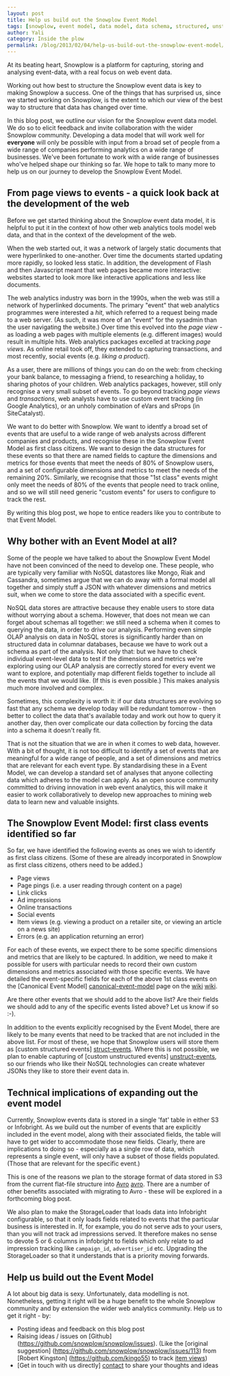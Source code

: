 ```yaml
---
layout: post
title: Help us build out the Snowplow Event Model
tags: [snowplow, event model, data model, data schema, structured, unstructured]
author: Yali
category: Inside the plow
permalink: /blog/2013/02/04/help-us-build-out-the-snowplow-event-model/
---
```


At its beating heart, Snowplow is a platform for capturing, storing and analysing event-data, with a real focus on web event data.

Working out how best to structure the Snowplow event data is key to making Snowplow a success. One of the things that has surprised us, since we started working on Snowplow, is the extent to which our view of the best way to structure that data has changed over time.

In this blog post, we outline our vision for the Snowplow event data model. We do so to elicit feedback and invite collaboration with the wider Snowplow community. Developing a data model that will work well for **everyone** will only be possible with input from a broad set of people from a wide range of companies performing analytics on a wide range of businesses. We've been fortunate to work with a wide range of businesses who've helped shape our thinking so far. We hope to talk to many more to help us on our journey to develop the Snowplow Event Model.

<!--more-->

## From page views to events - a quick look back at the development of the web

Before we get started thinking about the Snowplow event data model, it is helpful to put it in the context of how other web analytics tools model web data, and that in the context of the development of the web.

When the web started out, it was a network of largely static documents that were hyperlinked to one-another. Over time the documents started updating more rapidly, so looked less static. In addition, the development of Flash and then Javascript meant that web pages became more interactive: websites started to look more like interactive applications and less like documents.

The web analytics industry was born in the 1990s, when the web was still a network of hyperlinked documents. The primary "event" that web analytics programmes were interested a _hit_, which referred to a request being made to a web server. (As such, it was more of an "event" for the sysadmin than the user navigating the website.) Over time this evolved into the _page view_ - as loading a web pages with multiple elements (e.g. different images) would result in multiple hits. Web analytics packages excelled at tracking _page views_. As online retail took off, they extended to capturing transactions, and most recently, social events (e.g. _liking a product_).

As a user, there are millions of things you can do on the web: from checking your bank balance, to messaging a friend, to researching a holiday, to sharing photos of your children. Web analytics packages, however, still only recognise a very small subset of events. To go beyond tracking _page views_ and _transactions_, web analysts have to use custom event tracking (in Google Analytics), or an unholy combination of eVars and sProps (in SiteCatalyst).

We want to do better with Snowplow. We want to identfy a broad set of events that are useful to a wide range of web analysts across different companies and products, and recognise these in the Snowplow Event Model as first class citizens. We want to design the data structures for these events so that there are named fields to capture the dimensions and metrics for those events that meet the needs of 80% of Snowplow users, and a set of configurable dimensions and metrics to meet the needs of the remaining 20%. Similarly, we recognise that those "1st class" events might only meet the needs of 80% of the events that people need to track online, and so we will still need generic "custom events" for users to configure to track the rest.

By writing this blog post, we hope to entice readers like you to contribute to that Event Model.

## Why bother with an Event Model at all?

Some of the people we have talked to about the Snowplow Event Model have not been convinced of the need to develop one. These people, who are typically very familiar with NoSQL datastores like Mongo, Riak and Cassandra, sometimes argue that we can do away with a formal model all together and simply stuff a JSON with whatever dimensions and metrics suit, when we come to store the data associated with a specific event.

NoSQL data stores are attractive because they enable users to store data without worrying about a schema. However, that does not mean we can forget about schemas all together: we still need a schema when it comes to querying the data, in order to drive our analysis. Performing even simple OLAP analysis on data in NoSQL stores is significantly harder than on structured data in columnar databases, because we have to work out a schema as part of the analysis. Not only that: but we have to check individual event-level data to test if the dimensions and metrics we're exploring using our OLAP analysis are correctly stored for every event we want to explore, and potentially map different fields together to include all the events that we would like. (If this is even possible.) This makes analysis much more involved and complex.

Sometimes, this complexity is worth it: if our data structures are evolving so fast that any schema we develop today will be redundant tomorrow - then better to collect the data that's available today and work out how to query it another day, then over complicate our data collection by forcing the data into a schema it doesn't really fit.

That is not the situation that we are in when it comes to web data, however. With a bit of thought, it is not too difficult to identify a set of events that are meaningful for a wide range of people, and a set of dimensions and metrics that are relevant for each event type. By standardising these in a Event Model, we can develop a standard set of analyses that anyone collecting data which adheres to the model can apply. As an open source community committed to driving innovation in web event analytics, this will make it easier to work collaboratively to develop new approaches to mining web data to learn new and valuable insights.

## The Snowplow Event Model: first class events identified so far

So far, we have identified the following events as ones we wish to identify as first class citizens. (Some of these are already incorporated in Snowplow as first class citizens, others need to be added.)

* Page views
* Page pings (i.e. a user reading through content on a page)
* Link clicks
* Ad impressions
* Online transactions
* Social events
* Item views (e.g. viewing a product on a retailer site, or viewing an article on a news site)
* Errors (e.g. an application returning an error)

For each of these events, we expect there to be some specific dimensions and metrics that are likely to be captured. In addition, we need to make it possible for users with particular needs to record their own custom dimensions and metrics associated with those specific events. We have detailed the event-specific fields for each of the above 1st class events on the [Canonical Event Model] [canonical-event-model] page on the [wiki] [wiki].

Are there other events that we should add to the above list? Are their fields we should add to any of the specific events listed above? Let us know if so :-).

In addition to the events explicitly recognised by the Event Model, there are likely to be many events that need to be tracked that are not included in the above list. For most of these, we hope that Snowplow users will store them as [custom structured events] [struct-events]. Where this is not possible, we plan to enable capturing of [custom unstructured events] [unstruct-events], so our friends who like their NoSQL technologies can create whatever JSONs they like to store their event data in.

## Technical implications of expanding out the event model

Currently, Snowplow events data is stored in a single 'fat' table in either S3 or Infobright. As we build out the number of events that are explicitly included in the event model, along with their associated fields, the table will have to get wider to accommodate those new fields. Clearly, there are implications to doing so - especially as a single row of data, which represents a single event, will only have a subset of those fields populated. (Those that are relevant for the specific event.)

This is one of the reasons we plan to the storage format of data stored in S3 from the current flat-file structure into [Avro] [avro]. There are a number of other benefits associated with migrating to Avro - these will be explored in a forthcoming blog post.

We also plan to make the StorageLoader that loads data into Infobright configurable, so that it only loads fields related to events that the particular business is interested in. If, for example, you do not serve ads to your users, than you will not track ad impressions served. It therefore makes no sense to devote 5 or 6 columns in Infobright to fields which only relate to ad impression tracking like `campaign_id`, `advertiser_id` etc. Upgrading the StorageLoader so that it understands that is a priority moving forwards.

## Help us build out the Event Model

A lot about big data is sexy. Unfortunately, data modelling is not. Nonetheless, getting it right will be a huge benefit to the whole Snowplow community and by extension the wider web analytics community. Help us to get it right - by:

* Posting ideas and feedback on this blog post
* Raising ideas / issues on [Github] (https://github.com/snowplow/snowplow/issues). (Like the [original suggestion] (https://github.com/snowplow/snowplow/issues/113) from [Robert Kingston] (https://github.com/kingo55) to track [item views](https://github.com/snowplow/snowplow/issues/113))
* [Get in touch with us directly] [contact] to share your thoughts and ideas

[canonical-event-model]: https://github.com/snowplow/snowplow/wiki/canonical-event-model
[struct-events]: https://github.com/snowplow/snowplow/wiki/canonical-event-model#wiki-customstruct
[wiki]: https://github.com/snowplow/snowplow/wiki
[unstruct-events]: https://github.com/snowplow/snowplow/wiki/canonical-event-model#wiki-customunstruct
[avro]: http://avro.apache.org/
[contact]: /about/index.html
